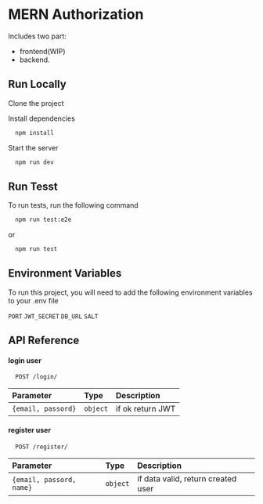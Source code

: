 
# MERN Authorization

Includes two part:
-  frontend(WIP)
-  backend. 


## Run Locally

Clone the project

Install dependencies

```bash
  npm install
```

Start the server

```bash
  npm run dev
```


## Run Tesst

To run tests, run the following command

```bash
  npm run test:e2e
```
or
```bash
  npm run test
```


## Environment Variables

To run this project, you will need to add the following environment variables to your .env file

`PORT`
`JWT_SECRET`
`DB_URL`
`SALT`


## API Reference

#### login user

```http
  POST /login/
```

| Parameter | Type     | Description                |
| :-------- | :------- | :------------------------- |
| `{email, passord}` | `object` |  if ok return JWT |

#### register user

```http
  POST /register/
```

| Parameter | Type     | Description                       |
| :-------- | :------- | :-------------------------------- |
| `{email, passord, name}`      | `object` | if data valid, return created user |




